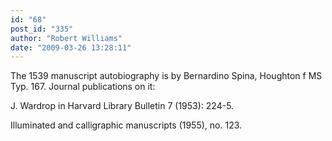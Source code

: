```yaml
---
id: "68"
post_id: "335"
author: "Robert Williams"
date: "2009-03-26 13:28:11"
---
```

The 1539 manuscript autobiography is by Bernardino Spina, Houghton f MS Typ. 167. Journal publications on it: 


J. Wardrop in Harvard Library Bulletin 7 (1953): 224-5.

Illuminated and calligraphic manuscripts (1955), no. 123.
